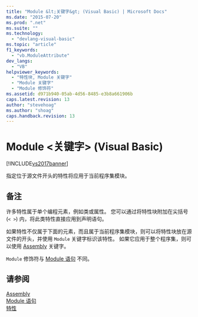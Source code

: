 ```yaml
---
title: "Module &lt;关键字&gt; (Visual Basic) | Microsoft Docs"
ms.date: "2015-07-20"
ms.prod: ".net"
ms.suite: ""
ms.technology: 
  - "devlang-visual-basic"
ms.topic: "article"
f1_keywords: 
  - "vb.ModuleAttribute"
dev_langs: 
  - "VB"
helpviewer_keywords: 
  - "特性块, Module 关键字"
  - "Module 关键字"
  - "Module 修饰符"
ms.assetid: d971b940-05ab-4d56-8485-e3b8a661906b
caps.latest.revision: 13
author: "stevehoag"
ms.author: "shoag"
caps.handback.revision: 13
---
```

# Module &lt;关键字&gt; (Visual Basic)
[!INCLUDE[vs2017banner](../../../visual-basic/includes/vs2017banner.md)]

指定位于源文件开头的特性将应用于当前程序集模块。  
  
## 备注  
 许多特性属于单个编程元素，例如类或属性。  您可以通过将特性块附加在尖括号 \(`< >`\) 内，将此类特性直接应用到声明语句。  
  
 如果特性不仅属于下面的元素，而且属于当前程序集模块，则可以将特性块放在源文件的开头，并使用 `Module` 关键字标识该特性。  如果它应用于整个程序集，则可以使用 [Assembly](../../../visual-basic/language-reference/modifiers/assembly.md) 关键字。  
  
 `Module` 修饰符与 [Module 语句](../../../visual-basic/language-reference/statements/module-statement.md) 不同。  
  
## 请参阅  
 [Assembly](../../../visual-basic/language-reference/modifiers/assembly.md)   
 [Module 语句](../../../visual-basic/language-reference/statements/module-statement.md)   
 [特性](../Topic/Attributes%20\(C%23%20and%20Visual%20Basic\).md)